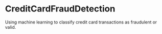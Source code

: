 # CreditCardFraudDetection
Using machine learning to classify credit card transactions as fraudulent or valid.
